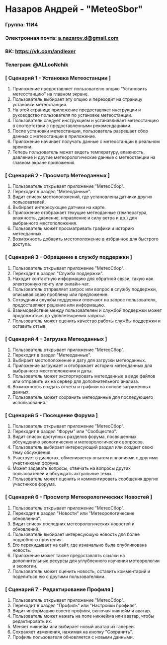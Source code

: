 # Назаров Андрей - "MeteoSbor"

### Группа: 11И4
### Электронная почта: a.nazarov.d@gmail.com
### ВК: https://vk.com/andlexer
### Телеграм: @ALLooNchik

### [ Сценарий 1 - Установка Метеостанции ]
1. Приложение предоставляет пользователю опцию "Установить метеостанцию" на главном экране.
2. Пользователь выбирает эту опцию и переходит на страницу установки метеостанции.
3. На этой странице приложение предоставляет инструкции и руководство пользователя по установке метеостанции.
4. Пользователь следует инструкциям и устанавливает метеостанцию в соответствии с предоставленными рекомендациями.
5. После установки метеостанции, пользователь разрешает сбор данных с метеостанции в приложение.
6. Приложение начинает получать данные с метеостанции в реальном времени.
7. Теперь пользователь может видеть температуру, влажность, давление и другие метеорологические данные с метеостанции на главном экране приложения.

### [ Сценарий 2 - Просмотр Метеоданных ]
1. Пользователь открывает приложение "МетеоСбор".
2. Переходит в раздел "Метеоданные".
3. Видит список местоположений, где установлены датчики других пользователей.
4. Выбирает интересующее датчики на карте.
5. Приложение отображает текущие метеоданные (температура, влажность, давление, нправление и силу ветра и др.) для выбранного местоположения.
6. Пользователь может просматривать графики и историю метеоданных.
7. Возможность добавить местоположение в избранное для быстрого доступа.

### [ Сценарий 3 - Обращение в службу поддержки ]
1. Пользователь открывает приложение "МетеоСбор".
2. Переходит в раздел "Служба поддержки".
3. Находит контактную информацию для обратной связи, такую как электронную почту или онлайн-чат.
4. Пользователь отправляет запрос или вопрос в службу поддержки, описывая свою проблему или предложение.
5. Сотрудники службы поддержки отвечают на запрос пользователя, предоставляют решение или информацию.
6. Взаимодействие между пользователем и службой поддержки может продолжаться до удовлетворения запроса.
7. Пользователь может оценить качество работы службы поддержки и оставить отзыв.

### [ Сценарий 4 - Загрузка Метеоданных ]
1. Пользователь открывает приложение "МетеоСбор".
2. Переходит в раздел "Метеоданные".
3. Выбирает местоположение и дату для загрузки метеоданных.
4. Приложение загружает и отображает историю метеоданных для выбранного местоположения и даты.
5. Пользователь может экспортировать метеоданные в виде файлов или отправить их на сервер для дополнительного анализа.
6. Возможность создать отчеты и графики на основе загруженных данных.
7. Пользователь может сохранить метеоданные для последующего использования.

### [ Сценарий 5 - Посещение Форума ]
1. Пользователь открывает приложение "МетеоСбор".
2. Переходит в раздел "Форум" или "Сообщество".
3. Видит список доступных разделов форума, посвященных обсуждению экологических и метеорологических вопросов.
4. Пользователь выбирает интересующий раздел или создает свою тему обсуждения.
5. Участвует в диалогах, обменивается опытом и знаниями с другими участниками форума.
6. Может задавать вопросы, отвечать на вопросы других пользователей и обсуждать актуальные темы.
7. Пользователь может оценить и комментировать сообщения других участников форума.

### [ Сценарий 6 - Просмотр Метеорологических Новостей ]
1. Пользователь открывает приложение "МетеоСбор".
2. Переходит в раздел "Новости" или "Метеорологические обновления".
3. Видит список последних метеорологических новостей и обновлений.
4. Пользователь выбирает интересующую новость для более подробного прочтения.
5. Его перекидывает на сайт, где изначально была опубликована новость.
6. Приложение может также предоставлять ссылки на дополнительные ресурсы для углубленного изучения метеорологии и экологии.
7. Пользователь может оценить новость, оставить комментарий и поделиться ею с другими пользователями.

### [ Сценарий 7 - Редактирование Профиля ]
1. Пользователь открывает приложение "МетеоСбор".
2. Переходит в раздел "Профиль" или "Настройки профиля".
3. Видит информацию своего профиля, включая никнейм и аватар.
4. Пользователь может нажать на поле никнейма или аватар, чтобы редактировать их.
5. Меняет никнейм или выбирает новый аватар из галереи.
6. Сохраняет изменения, нажимая на кнопку "Сохранить".
7. Профиль пользователя обновляется с новыми данными.
